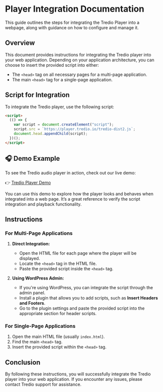 # Player Integration Documentation

This guide outlines the steps for integrating the Tredio Player into a webpage, along with guidance on how to configure and manage it.

## Overview
This document provides instructions for integrating the Tredio player into your web application. Depending on your application architecture, you can choose to insert the provided script into either:

- The `<head>` tag on all necessary pages for a multi-page application.
- The main `<head>` tag for a single-page application.

## Script for Integration
To integrate the Tredio player, use the following script:

```html
<script>
  (() => {
    var script = document.createElement("script");
    script.src = `https://player.tredio.io/tredio-dist2.js`;
    document.head.appendChild(script);
  })();
</script>
```
## 🎧 Demo Example
To see the Tredio audio player in action, check out our live demo:

👉 [Tredio Player Demo](https://playbill-demo.web.app/)

You can use this demo to explore how the player looks and behaves when integrated into a web page. It’s a great reference to verify the script integration and playback functionality.

## Instructions

### For Multi-Page Applications
1. **Direct Integration:**
   - Open the HTML file for each page where the player will be displayed.
   - Locate the `<head>` tag in the HTML file.
   - Paste the provided script inside the `<head>` tag.

2. **Using WordPress Admin:**
   - If you're using WordPress, you can integrate the script through the admin panel.
   - Install a plugin that allows you to add scripts, such as **Insert Headers and Footers**.
   - Go to the plugin settings and paste the provided script into the appropriate section for header scripts.

### For Single-Page Applications
1. Open the main HTML file (usually `index.html`).
2. Find the main `<head>` tag.
3. Insert the provided script within the `<head>` tag.

## Conclusion
By following these instructions, you will successfully integrate the Tredio player into your web application. If you encounter any issues, please contact Tredio support for assistance.
